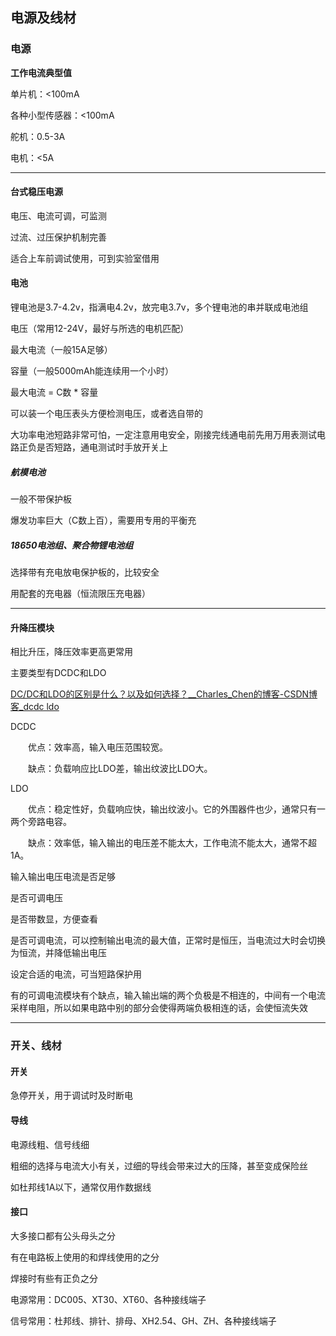 ## 电源及线材

### 电源

**工作电流典型值**

单片机：<100mA

各种小型传感器：<100mA

舵机：0.5-3A

电机：<5A

---

#### 台式稳压电源

电压、电流可调，可监测

过流、过压保护机制完善

适合上车前调试使用，可到实验室借用

#### 电池

锂电池是3.7-4.2v，指满电4.2v，放完电3.7v，多个锂电池的串并联成电池组

电压（常用12-24V，最好与所选的电机匹配）

最大电流（一般15A足够）

容量（一般5000mAh能连续用一个小时）

最大电流 = C数 * 容量

可以装一个电压表头方便检测电压，或者选自带的

大功率电池短路非常可怕，一定注意用电安全，刚接完线通电前先用万用表测试电路正负是否短路，通电测试时手放开关上

##### 航模电池

一般不带保护板

爆发功率巨大（C数上百），需要用专用的平衡充

##### 18650电池组、聚合物锂电池组

选择带有充电放电保护板的，比较安全

用配套的充电器（恒流限压充电器）

---

#### 升降压模块

相比升压，降压效率更高更常用

主要类型有DCDC和LDO

[DC/DC和LDO的区别是什么？以及如何选择？__Charles_Chen的博客-CSDN博客_dcdc ldo](https://blog.csdn.net/chenhuanqiangnihao/article/details/122600125)

DCDC

　　优点：效率高，输入电压范围较宽。

　　缺点：负载响应比LDO差，输出纹波比LDO大。

LDO

　　优点：稳定性好，负载响应快，输出纹波小。它的外围器件也少，通常只有一两个旁路电容。

　　缺点：效率低，输入输出的电压差不能太大，工作电流不能太大，通常不超1A。

输入输出电压电流是否足够

是否可调电压

是否带数显，方便查看

是否可调电流，可以控制输出电流的最大值，正常时是恒压，当电流过大时会切换为恒流，并降低输出电压

设定合适的电流，可当短路保护用

有的可调电流模块有个缺点，输入输出端的两个负极是不相连的，中间有一个电流采样电阻，所以如果电路中别的部分会使得两端负极相连的话，会使恒流失效

---

### 开关、线材

#### 开关

急停开关，用于调试时及时断电

#### 导线

电源线粗、信号线细

粗细的选择与电流大小有关，过细的导线会带来过大的压降，甚至变成保险丝

如杜邦线1A以下，通常仅用作数据线

#### 接口

大多接口都有公头母头之分

有在电路板上使用的和焊线使用的之分

焊接时有些有正负之分

电源常用：DC005、XT30、XT60、各种接线端子

信号常用：杜邦线、排针、排母、XH2.54、GH、ZH、各种接线端子

